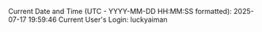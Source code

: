 Current Date and Time (UTC - YYYY-MM-DD HH:MM:SS formatted): 2025-07-17 19:59:46
Current User's Login: luckyaiman
